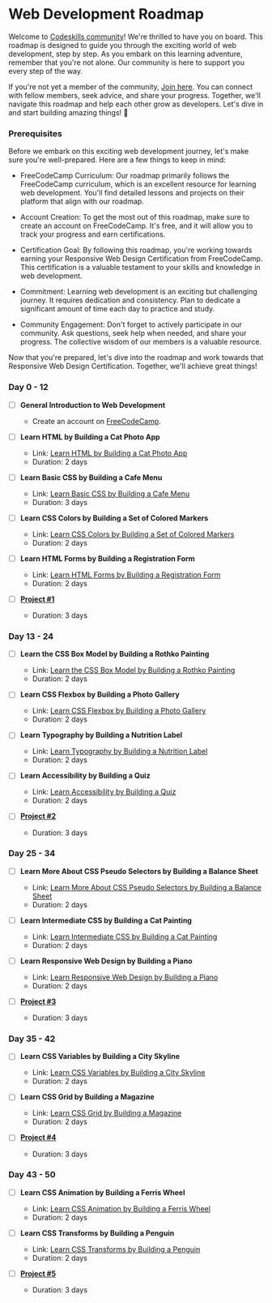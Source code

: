 # Web Development Roadmap

Welcome to [Codeskills community](https://codeskills.dev)! We're thrilled to have you on board. This roadmap is designed to guide you through the exciting world of web development, step by step. As you embark on this learning adventure, remember that you're not alone. Our community is here to support you every step of the way.

If you're not yet a member of the community, [Join here](https://codeskills.dev/join-community). You can connect with fellow members, seek advice, and share your progress. Together, we'll navigate this roadmap and help each other grow as developers. Let's dive in and start building amazing things! 🚀

### Prerequisites

Before we embark on this exciting web development journey, let's make sure you're well-prepared. Here are a few things to keep in mind:

- FreeCodeCamp Curriculum: Our roadmap primarily follows the FreeCodeCamp curriculum, which is an excellent resource for learning web development. You'll find detailed lessons and projects on their platform that align with our roadmap.

- Account Creation: To get the most out of this roadmap, make sure to create an account on FreeCodeCamp. It's free, and it will allow you to track your progress and earn certifications.

- Certification Goal: By following this roadmap, you're working towards earning your Responsive Web Design Certification from FreeCodeCamp. This certification is a valuable testament to your skills and knowledge in web development.

- Commitment: Learning web development is an exciting but challenging journey. It requires dedication and consistency. Plan to dedicate a significant amount of time each day to practice and study.

- Community Engagement: Don't forget to actively participate in our community. Ask questions, seek help when needed, and share your progress. The collective wisdom of our members is a valuable resource.

Now that you're prepared, let's dive into the roadmap and work towards that Responsive Web Design Certification. Together, we'll achieve great things!

### Day 0 - 12

- [ ] **General Introduction to Web Development**

  - Create an account on [FreeCodeCamp](https://www.freecodecamp.org/).

- [ ] **Learn HTML by Building a Cat Photo App**

  - Link: [Learn HTML by Building a Cat Photo App](https://www.freecodecamp.org/learn/2022/responsive-web-design/learn-html-by-building-a-cat-photo-app/step-1)
  - Duration: 2 days

- [ ] **Learn Basic CSS by Building a Cafe Menu**

  - Link: [Learn Basic CSS by Building a Cafe Menu](https://www.freecodecamp.org/learn/2022/responsive-web-design/learn-basic-css-by-building-a-cafe-menu/step-1)
  - Duration: 3 days

- [ ] **Learn CSS Colors by Building a Set of Colored Markers**

  - Link: [Learn CSS Colors by Building a Set of Colored Markers](https://www.freecodecamp.org/learn/2022/responsive-web-design/learn-css-colors-by-building-a-set-of-colored-markers/step-1)
  - Duration: 2 days

- [ ] **Learn HTML Forms by Building a Registration Form**

  - Link: [Learn HTML Forms by Building a Registration Form](https://www.freecodecamp.org/learn/2022/responsive-web-design/learn-html-forms-by-building-a-registration-form/step-1)
  - Duration: 2 days

- [ ] [**Project #1**](/projects/project-1/README.md)
  - Duration: 3 days

### Day 13 - 24

- [ ] **Learn the CSS Box Model by Building a Rothko Painting**

  - Link: [Learn the CSS Box Model by Building a Rothko Painting](https://www.freecodecamp.org/learn/2022/responsive-web-design/learn-the-css-box-model-by-building-a-rothko-painting/step-1)
  - Duration: 2 days

- [ ] **Learn CSS Flexbox by Building a Photo Gallery**

  - Link: [Learn CSS Flexbox by Building a Photo Gallery](https://www.freecodecamp.org/learn/2022/responsive-web-design/learn-css-flexbox-by-building-a-photo-gallery/step-1)
  - Duration: 2 days

- [ ] **Learn Typography by Building a Nutrition Label**

  - Link: [Learn Typography by Building a Nutrition Label](https://www.freecodecamp.org/learn/2022/responsive-web-design/learn-typography-by-building-a-nutrition-label/step-1)
  - Duration: 2 days

- [ ] **Learn Accessibility by Building a Quiz**

  - Link: [Learn Accessibility by Building a Quiz](https://www.freecodecamp.org/learn/2022/responsive-web-design/learn-accessibility-by-building-a-quiz/step-1)
  - Duration: 2 days

- [ ] [**Project #2**](/projects/project-2/README.md)
  - Duration: 3 days

### Day 25 - 34

- [ ] **Learn More About CSS Pseudo Selectors by Building a Balance Sheet**

  - Link: [Learn More About CSS Pseudo Selectors by Building a Balance Sheet](https://www.freecodecamp.org/learn/2022/responsive-web-design/learn-more-about-css-pseudo-selectors-by-building-a-balance-sheet/step-1)
  - Duration: 2 days

- [ ] **Learn Intermediate CSS by Building a Cat Painting**

  - Link: [Learn Intermediate CSS by Building a Cat Painting](https://www.freecodecamp.org/learn/2022/responsive-web-design/learn-intermediate-css-by-building-a-cat-painting/step-1)
  - Duration: 2 days

- [ ] **Learn Responsive Web Design by Building a Piano**

  - Link: [Learn Responsive Web Design by Building a Piano](https://www.freecodecamp.org/learn/2022/responsive-web-design/learn-responsive-web-design-by-building-a-piano/step-1)
  - Duration: 2 days

- [ ] [**Project #3**](/projects/project-3/README.md)
  - Duration: 3 days

### Day 35 - 42

- [ ] **Learn CSS Variables by Building a City Skyline**

  - Link: [Learn CSS Variables by Building a City Skyline](https://www.freecodecamp.org/learn/2022/responsive-web-design/learn-css-variables-by-building-a-city-skyline/step-1)
  - Duration: 2 days

- [ ] **Learn CSS Grid by Building a Magazine**

  - Link: [Learn CSS Grid by Building a Magazine](https://www.freecodecamp.org/learn/2022/responsive-web-design/learn-css-grid-by-building-a-magazine/step-1)
  - Duration: 2 days

- [ ] [**Project #4**](/projects/project-4/README.md)
  - Duration: 3 days

### Day 43 - 50

- [ ] **Learn CSS Animation by Building a Ferris Wheel**

  - Link: [Learn CSS Animation by Building a Ferris Wheel](https://www.freecodecamp.org/learn/2022/responsive-web-design/learn-css-animation-by-building-a-ferris-wheel/step-1)
  - Duration: 2 days

- [ ] **Learn CSS Transforms by Building a Penguin**

  - Link: [Learn CSS Transforms by Building a Penguin](https://www.freecodecamp.org/learn/2022/responsive-web-design/learn-css-transforms-by-building-a-penguin/step-1)
  - Duration: 2 days

- [ ] [**Project #5**](/projects/project-5/README.md)
  - Duration: 3 days
